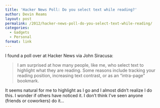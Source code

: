 ```yaml
---
title: 'Hacker News Poll: Do you select text while reading?'
author: Devin Reams
layout: post
permalink: /2012/hacker-news-poll-do-you-select-text-while-reading/
categories:
  - Gadgets
  - Personal
format: link
---
```

I found a poll over at Hacker News via John Siracusa:

> I am surprised at how many people, like me, who select text to highlight what they are reading. Some reasons include tracking your reading position, increasing text contrast, or as an &#8220;intra-page&#8221; bookmark.

It seems natural for me to highlight as I go and I almost didn&#8217;t realize I do this. I wonder if others have noticed it. I don&#8217;t think I&#8217;ve seen anyone (friends or coworkers) do it&#8230;